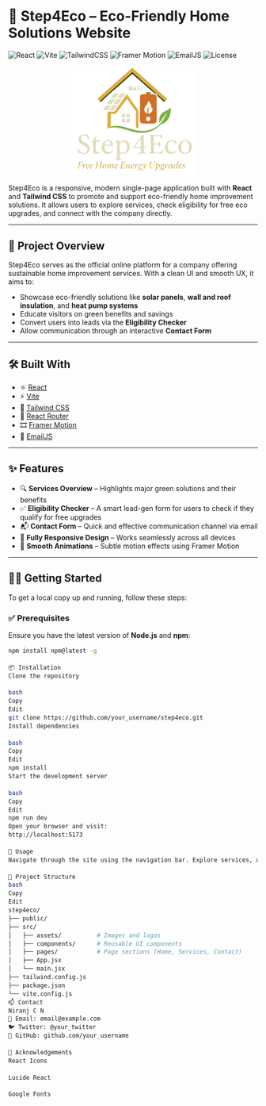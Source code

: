 # 🌿 Step4Eco – Eco-Friendly Home Solutions Website

![React](https://img.shields.io/badge/React-18.2.0-blue?style=for-the-badge&logo=react)
![Vite](https://img.shields.io/badge/Vite-5.1.0-yellow?style=for-the-badge&logo=vite)
![TailwindCSS](https://img.shields.io/badge/TailwindCSS-3.4.0-06B6D4?style=for-the-badge&logo=tailwind-css)
![Framer Motion](https://img.shields.io/badge/Framer--Motion-6.5.1-white?style=for-the-badge&logo=framer)
![EmailJS](https://img.shields.io/badge/EmailJS-active-ff5c5c?style=for-the-badge&logo=gmail)
![License](https://img.shields.io/badge/License-MIT-lightgrey?style=for-the-badge)

<p align="center">
  <img src="src/assets/images/mainlogo2.png" alt="Step4Eco Logo" width="250" />
</p>

Step4Eco is a responsive, modern single-page application built with **React** and **Tailwind CSS** to promote and support eco-friendly home improvement solutions. It allows users to explore services, check eligibility for free eco upgrades, and connect with the company directly.

---

## 🚀 Project Overview

Step4Eco serves as the official online platform for a company offering sustainable home improvement services. With a clean UI and smooth UX, it aims to:

- Showcase eco-friendly solutions like **solar panels**, **wall and roof insulation**, and **heat pump systems**
- Educate visitors on green benefits and savings
- Convert users into leads via the **Eligibility Checker**
- Allow communication through an interactive **Contact Form**

---

## 🛠 Built With

- ⚛️ [React](https://reactjs.org/)
- ⚡ [Vite](https://vitejs.dev/)
- 🎨 [Tailwind CSS](https://tailwindcss.com/)
- 🧭 [React Router](https://reactrouter.com/)
- 🎞️ [Framer Motion](https://www.framer.com/motion/)
- 📧 [EmailJS](https://www.emailjs.com/)

---

## ✨ Features

- 🔍 **Services Overview** – Highlights major green solutions and their benefits
- ✅ **Eligibility Checker** – A smart lead-gen form for users to check if they qualify for free upgrades
- 📬 **Contact Form** – Quick and effective communication channel via email
- 📱 **Fully Responsive Design** – Works seamlessly across all devices
- 🎥 **Smooth Animations** – Subtle motion effects using Framer Motion

---

## 🧑‍💻 Getting Started

To get a local copy up and running, follow these steps:

### ✅ Prerequisites

Ensure you have the latest version of **Node.js** and **npm**:
```bash
npm install npm@latest -g

📦 Installation
Clone the repository

bash
Copy
Edit
git clone https://github.com/your_username/step4eco.git
Install dependencies

bash
Copy
Edit
npm install
Start the development server

bash
Copy
Edit
npm run dev
Open your browser and visit:
http://localhost:5173

📖 Usage
Navigate through the site using the navigation bar. Explore services, use the Eligibility Checker to determine qualification for free upgrades (like a shower head), and send inquiries via the Contact Form powered by EmailJS.

📎 Project Structure
bash
Copy
Edit
step4eco/
├── public/
├── src/
│   ├── assets/          # Images and logos
│   ├── components/      # Reusable UI components
│   ├── pages/           # Page sections (Home, Services, Contact)
│   ├── App.jsx
│   └── main.jsx
├── tailwind.config.js
├── package.json
└── vite.config.js
📫 Contact
Niranj C N
📧 Email: email@example.com
🐦 Twitter: @your_twitter
🔗 GitHub: github.com/your_username

🙌 Acknowledgements
React Icons

Lucide React

Google Fonts
